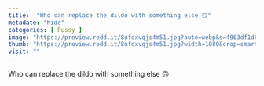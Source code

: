 ```yaml
---
title:  "Who can replace the dildo with something else 🙃"
metadate: "hide"
categories: [ Pussy ]
image: "https://preview.redd.it/8ufdxvqjs4m51.jpg?auto=webp&s=4963df1d8fea7257cc8f11830d75bbd37bc73d49"
thumb: "https://preview.redd.it/8ufdxvqjs4m51.jpg?width=1080&crop=smart&auto=webp&s=d4fc44d67410cb54a981a474d00c6c551af4d822"
visit: ""
---
```

Who can replace the dildo with something else 🙃
